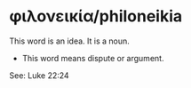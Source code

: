 # φιλονεικία/philoneikia
This word is an idea. It is a noun.
* This word means dispute or argument.

See: Luke 22:24
